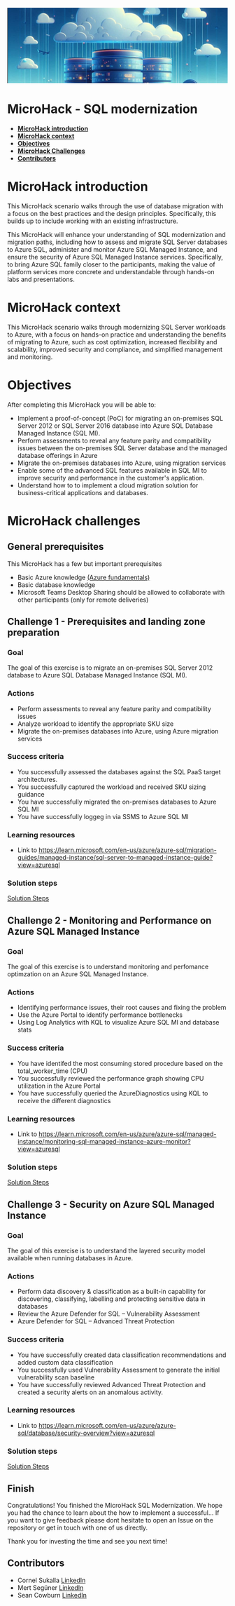 
![image](./Images/SQLMicroHack.png)

# MicroHack - SQL modernization 

- [**MicroHack introduction**](#MicroHack-introduction)
- [**MicroHack context**](#microhack-context)
- [**Objectives**](#objectives)
- [**MicroHack Challenges**](#microhack-challenges)
- [**Contributors**](#contributors)

# MicroHack introduction

This MicroHack scenario walks through the use of database migration with a focus on the best practices and the design principles. Specifically, this builds up to include working with an existing infrastructure.

This MicroHack will enhance your understanding of SQL modernization and migration paths, including how to assess and migrate SQL Server databases to Azure SQL, administer and monitor Azure SQL Managed Instance, and ensure the security of Azure SQL Managed Instance services. Specifically, to bring Azure SQL family closer to the participants, making the value of platform services more concrete and understandable through hands-on labs and presentations.


# MicroHack context
This MicroHack scenario walks through modernizing SQL Server workloads to Azure, with a focus on hands-on practice and understanding the benefits of migrating to Azure, such as cost optimization, increased flexibility and scalability, improved security and compliance, and simplified management and monitoring.

# Objectives

After completing this MicroHack you will be able to:

* Implement a proof-of-concept (PoC) for migrating an on-premises SQL Server 2012 or SQL Server 2016 database into Azure SQL Database Managed Instance  (SQL MI).  
* Perform assessments to reveal any feature parity and compatibility issues between the on-premises SQL Server database and the managed database offerings in Azure  
* Migrate the on-premises databases into Azure, using migration services  
* Enable some of the advanced SQL features available in SQL MI to improve security and performance in the customer's application.  
* Understand how to to implement a cloud migration solution for business-critical applications and databases.  

# MicroHack challenges

## General prerequisites

This MicroHack has a few but important prerequisites

* Basic Azure knowledge [(Azure fundamentals)](https://learn.microsoft.com/en-us/training/paths/azure-fundamentals-describe-azure-architecture-services/)  
* Basic database knowledge  
* Microsoft Teams Desktop Sharing should be allowed to collaborate with other participants (only for remote deliveries)  

## Challenge 1 - Prerequisites and landing zone preparation 

### Goal 

The goal of this exercise is to migrate an on-premises SQL Server 2012 database to Azure SQL Database Managed Instance (SQL MI).

### Actions

* Perform assessments to reveal any feature parity and compatibility issues 
* Analyze workload to identify the appropriate SKU size
* Migrate the on-premises databases into Azure, using Azure migration services

### Success criteria

* You successfully assessed the databases against the SQL PaaS target architectures. 
* You successfully captured the workload and received SKU sizing guidance 
* You have successfully migrated the on-premises databases to Azure SQL MI 
* You have successfully loggeg in via SSMS to Azure SQL MI 

### Learning resources
* Link to https://learn.microsoft.com/en-us/azure/azure-sql/migration-guides/managed-instance/sql-server-to-managed-instance-guide?view=azuresql

### Solution steps 

[Solution Steps](./Challenges/01_MicroHack_challenge1.pdf)

## Challenge 2 - Monitoring and Performance on Azure SQL Managed Instance

### Goal 

The goal of this exercise is to understand monitoring and perfomance optimzation on an Azure SQL Managed Instance. 

### Actions

* Identifying performance issues, their root causes and fixing the problem
* Use the Azure Portal to identify performance bottlenecks
* Using Log Analytics with KQL to visualize Azure SQL MI and database stats

### Success criteria

* You have identifed the most consuming stored procedure based on the total_worker_time (CPU)
* You successfully reviewed the performance graph showing CPU utilization in the Azure Portal
* You have successfully queried the AzureDiagnostics using KQL to receive the different diagnostics

### Learning resources
* Link to https://learn.microsoft.com/en-us/azure/azure-sql/managed-instance/monitoring-sql-managed-instance-azure-monitor?view=azuresql

### Solution steps

[Solution Steps](./Challenges/02_MicroHack_challenge2.pdf)

## Challenge 3 - Security on Azure SQL Managed Instance

### Goal 

The goal of this exercise is to understand the layered security model available when running databases in Azure.

### Actions

* Perform data discovery & classification as a built-in capability for discovering, classifying, labelling and protecting sensitive data in databases
* Review the Azure Defender for SQL – Vulnerability Assessment
* Azure Defender for SQL – Advanced Threat Protection

### Success criteria

* You have successfully created data classification recommendations and added custom data classification
* You successfully used Vulnerability Assessment to generate the initial vulnerability scan baseline
* You have successfully reviewed Advanced Threat Protection and created a security alerts on an anomalous activity.

### Learning resources
* Link to https://learn.microsoft.com/en-us/azure/azure-sql/database/security-overview?view=azuresql

### Solution steps

[Solution Steps](./Challenges/03_MicroHack_challenge3.pdf)


## Finish

Congratulations! You finished the MicroHack SQL Modernization. We hope you had the chance to learn about the how to implement a successful...
If you want to give feedback please dont hesitate to open an Issue on the repository or get in touch with one of us directly.

Thank you for investing the time and see you next time!


## Contributors
* Cornel Sukalla [LinkedIn](https://www.linkedin.com/in/cornelsukalla/)
* Mert Següner [LinkedIn](https://www.linkedin.com/in/mertsenguner/)
* Sean Cowburn [LinkedIn](https://www.linkedin.com/in/sean-cowburn/)
